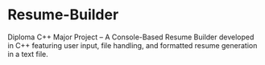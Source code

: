 # Resume-Builder
Diploma C++ Major Project – A Console-Based Resume Builder developed in C++ featuring user input, file handling, and formatted resume generation in a text file.
